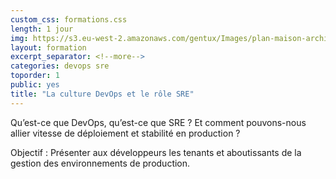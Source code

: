 ```yaml
---
custom_css: formations.css
length: 1 jour
img: https://s3.eu-west-2.amazonaws.com/gentux/Images/plan-maison-architecte.jpeg
layout: formation
excerpt_separator: <!--more-->
categories: devops sre
toporder: 1
public: yes
title: "La culture DevOps et le rôle SRE"
---
```


Qu’est-ce que DevOps, qu’est-ce que SRE ? Et comment pouvons-nous allier vitesse de déploiement et stabilité en production ?

Objectif : Présenter aux développeurs les tenants et aboutissants de la gestion des environnements de production.

<!--more-->

